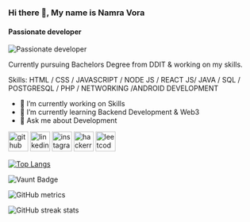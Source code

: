 ### Hi there 👋, My name is Namra Vora
#### Passionate developer
![Passionate developer](https://hackernoon.imgix.net/hn-images/1*9npNPVH7iNJ64Koq7EcW5A.jpeg)

Currently pursuing Bachelors Degree from DDIT & working on my skills.

Skills: HTML / CSS / JAVASCRIPT / NODE JS / REACT JS/ JAVA / SQL / POSTGRESQL / PHP / NETWORKING /ANDROID DEVELOPMENT 

- 🔭 I’m currently working on Skills 
- 🌱 I’m currently learning Backend Development & Web3 
- 💬 Ask me about Development 


[<img src='https://cdn.jsdelivr.net/npm/simple-icons@3.0.1/icons/github.svg' alt='github' height='40'>](https://github.com/https://github.com/Vora-Namra)  [<img src='https://cdn.jsdelivr.net/npm/simple-icons@3.0.1/icons/linkedin.svg' alt='linkedin' height='40'>](https://www.linkedin.com/in/https://www.linkedin.com/in/namra-vora-b7106922b//)  [<img src='https://cdn.jsdelivr.net/npm/simple-icons@3.0.1/icons/instagram.svg' alt='instagram' height='40'>](https://www.instagram.com/https://www.instagram.com/namra_vora_8//)  [<img src='https://cdn.jsdelivr.net/npm/simple-icons@3.0.1/icons/hackerrank.svg' alt='hackerrank' height='40'>](https://www.hackerrank.com/profile/voranamra625)  [<img src='https://cdn.jsdelivr.net/npm/simple-icons@3.0.1/icons/leetcode.svg' alt='leetcode' height='40'>](https://leetcode.com/Namra_Vora/)  

[![Top Langs](https://github-readme-stats.vercel.app/api/top-langs/?username=https://github.com/Vora-Namra)](https://github.com/anuraghazra/github-readme-stats)

![Vaunt Badge](https://api.vaunt.dev/v1/github/entities/https://github.com/Vora-Namra/contributions?format=svg&private=false)  

![GitHub metrics](https://metrics.lecoq.io/https://github.com/Vora-Namra)  

![GitHub streak stats](https://streak-stats.demolab.com/?user=https://github.com/Vora-Namra)  

